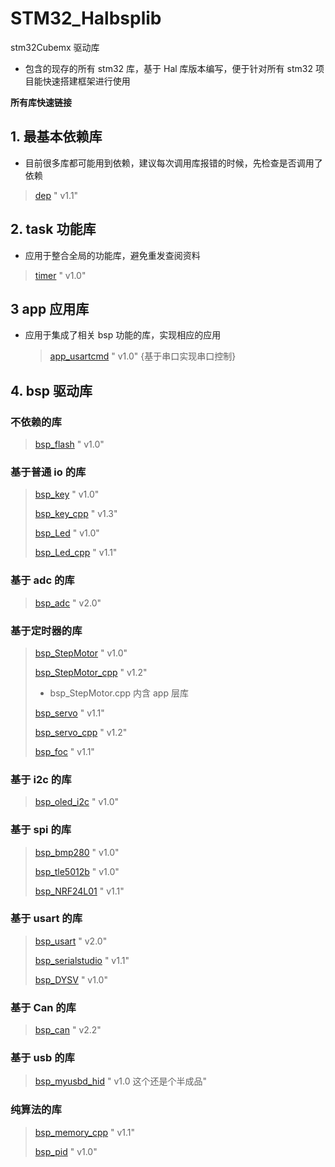# STM32_Halbsplib

stm32Cubemx 驱动库

- 包含的现存的所有 stm32 库，基于 Hal 库版本编写，便于针对所有 stm32 项目能快速搭建框架进行使用

**所有库快速链接**

## 1. 最基本依赖库

* 目前很多库都可能用到依赖，建议每次调用库报错的时候，先检查是否调用了依赖

> [dep](./dep/) " v1.1"

## 2. task 功能库

* 应用于整合全局的功能库，避免重发查阅资料

> [timer](./task/timer/) " v1.0"

## 3 app 应用库

* 应用于集成了相关 bsp 功能的库，实现相应的应用

  > [app_usartcmd](./app/usartcmd) " v1.0" {基于串口实现串口控制}

## 4. bsp 驱动库

### 不依赖的库

> [bsp_flash](./bsp/flash) " v1.0"


### 基于普通 io 的库

> [bsp_key](./bsp/Key/) " v1.0"
>
> [bsp_key_cpp](./bsp/Key_cpp/) " v1.3"
>
> [bsp_Led](./bsp/Led/) " v1.0"
>
> [bsp_Led_cpp](./bsp/Led_cpp/) " v1.1"

### 基于 adc 的库

> [bsp_adc](./bsp/adc_cpp/) " v2.0"

### 基于定时器的库


> [bsp_StepMotor](./bsp/StepMotor/) " v1.0"
>
> [bsp_StepMotor_cpp](./bsp/StepMotor_cpp/) " v1.2"
>
> * bsp_StepMotor.cpp 内含 app 层库
>
> [bsp_servo](./bsp/Servo/) " v1.1"
>
> [bsp_servo_cpp](./bsp/Servo_cpp/) " v1.2"
>
> [bsp_foc](./bsp/foc_cpp/) " v1.1"

### 基于 i2c 的库

> [bsp_oled_i2c](./bsp/Oled_i2c/) " v1.0"

### 基于 spi 的库

> [bsp_bmp280](./bsp/Bmp280/) " v1.0"
>
> [bsp_tle5012b](./bsp/tle5012b/) " v1.0"
>
> [bsp_NRF24L01](./bsp/NRF24L01/) " v1.1"



### 基于 usart 的库

> [bsp_usart](./bsp/usart_cpp/) " v2.0"
>
> [bsp_serialstudio](./bsp/SerialStudio/) " v1.1"
>
> [bsp_DYSV](./bsp/DYSV/) " v1.0"



### 基于 Can 的库

> [bsp_can](./bsp/Can/) " v2.2"
>




### 基于 usb 的库

> [bsp_myusbd_hid](./bsp/Keyboard/) " v1.0 这个还是个半成品"



### 纯算法的库

> [bsp_memory_cpp](./bsp/Memory_cpp/) " v1.1"
>
> [bsp_pid](./bsp/PID.cpp/) " v1.0"
